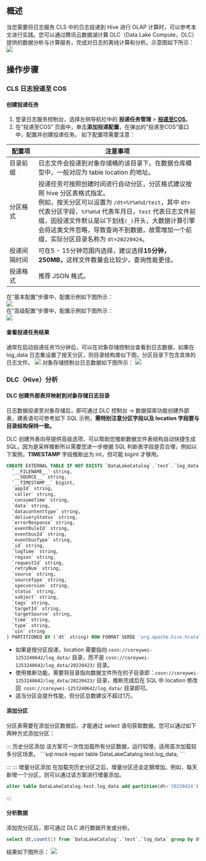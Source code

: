 ## 概述
当您需要将日志服务 CLS 中的日志投递到 Hive 进行 OLAP 计算时，可以参考本文进行实践。您可以通过腾讯云数据湖计算 DLC（Data Lake Compute，DLC）提供的数据分析与计算服务，完成对日志的离线计算和分析。示意图如下所示：
![](https://qcloudimg.tencent-cloud.cn/raw/49cfebe438708b45edd6001625b55ab0.png)

## 操作步骤

### CLS 日志投递至 COS

#### 创建投递任务
1. 登录日志服务控制台，选择左侧导航栏中的 **投递任务管理** > **[投递至COS](https://console.cloud.tencent.com/cls/shipper/cos)**。
2. 在“投递至COS” 页面中，单击**添加投递配置**，在弹出的“投递至COS”窗口中，配置并创建投递任务。
如下配置项需要注意：
<table>
<thead>
<tr>
<th width="15%"><strong>配置项</strong></th>
<th><strong>注意事项</strong></th>
</tr>
</thead>
<tbody><tr>
<td>目录前缀</td>
<td>日志文件会投递到对象存储桶的该目录下。在数据仓库模型中，一般对应为 table  location 的地址。</td>
</tr>
<tr>
<td>分区格式</td>
<td>投递任务可按照创建时间进行自动分区，分区格式建议按照 hive 分区表格式指定。<br>例如，按天分区可以设置为 <code>/dt=%Y%m%d/test</code>，其中 <code>dt=</code> 代表分区字段，<code>%Y%m%d</code> 代表年月日，<code>test</code> 代表日志文件前缀，因投递文件默认是以下划线<code>(_)</code>开头，大数据计算引擎会将这类文件忽略，导致查询不到数据，故需增加一个前缀，实际分区目录名称为 <code>dt=20220424</code>。</td>
</tr>
<tr>
<td>投递间隔时间</td>
<td>可在5 - 15分钟范围内选择，建议选择<strong>15分钟，250MB，</strong>这样文件数量会比较少，查询性能更佳。</td>
</tr>
<tr>
<td>投递格式</td>
<td>推荐 JSON 格式。</td>
</tr>
</tbody></table>
在“基本配置”步骤中，配置示例如下图所示：<br>
<img src="https://qcloudimg.tencent-cloud.cn/raw/1e6c784c41bdbbf94d9dda672d5b6377.png"/><br>
在“高级配置”步骤中，配置示例如下图所示：<br>
<img src="https://qcloudimg.tencent-cloud.cn/raw/32761ada2de2c9ab37f8a41d0478edfa.png"/><br>


#### 查看投递任务结果


通常在启动投递任务15分钟后，可以在对象存储控制台查看到日志数据，如果在 log_data 日志集设置了按天分区，则目录结构类似下图，分区目录下包含具体的日志文件。
![](https://qcloudimg.tencent-cloud.cn/raw/54c3c676090a4c1fa73a73ec357b1632.png)
对象存储控制台日志数据如下图所示：
![](https://qcloudimg.tencent-cloud.cn/raw/86d56e0df8814d186500c67c936fde10.png)



### DLC（Hive）分析

#### DLC 创建外部表并映射到对象存储日志目录
日志数据投递至对象存储后，即可通过 DLC 控制台 → 数据探索功能创建外部表，建表语句可参考如下 SQL 示例，**需特别注意分区字段以及 location 字段要与目录结构保持一致。**

DLC 创建外表向导提供高级选项，可以帮助您推断数据文件表结构自动快捷生成 SQL，因为是采样推断所以需要您进一步根据 SQL 判断表字段是否合理，例如以下案例，__TIMESTAMP__ 字段推断出为 int，但可能 bigint 才够用。

```sql
CREATE EXTERNAL TABLE IF NOT EXISTS `DataLakeCatalog`.`test`.`log_data` (
  `__FILENAME__` string,
  `__SOURCE__` string,
  `__TIMESTAMP__` bigint,
  `appId` string,
  `caller` string,
  `consumeTime` string,
  `data` string,
  `datacontenttype` string,
  `deliveryStatus` string,
  `errorResponse` string,
  `eventRuleId` string,
  `eventbusId` string,
  `eventbusType` string,
  `id` string,
  `logTime` string,
  `region` string,
  `requestId` string,
  `retryNum` string,
  `source` string,
  `sourceType` string,
  `specversion` string,
  `status` string,
  `subject` string,
  `tags` string,
  `targetId` string,
  `targetSource` string,
  `time` string,
  `type` string,
  `uin` string
) PARTITIONED BY (`dt` string) ROW FORMAT SERDE 'org.apache.hive.hcatalog.data.JsonSerDe' STORED AS TEXTFILE LOCATION 'cosn://coreywei-1253240642/log_data/'
```
- 如果是按分区投递，location 需要指向 `cosn://coreywei-1253240642/log_data/` 目录，而不是 `cosn://coreywei-1253240642/log_data/20220423/` 目录。
- 使用推断功能，需要将目录指向数据文件所在的子目录即：`cosn://coreywei-1253240642/log_data/20220423/` 目录，推断完成后在 SQL 中 location 修改回` cosn://coreywei-1253240642/log_data/` 目录即可。
- 适当分区会提升性能，但分区总数建议不超过1万。


#### 添加分区
分区表需要在添加分区数据后，才能通过 select 语句获取数据。您可以通过如下两种方式添加分区：

<dx-tabs>
::: 历史分区添加
该方案可一次性加载所有分区数据，运行较慢，适用首次加载较多分区场景。
```sql
msck repair table DataLakeCatalog.test.log_data;
```

:::
::: 增量分区添加
在加载完历史分区之后，增量分区还会定期增加。例如，每天新增一个分区，则可以通过该方案进行增量添加。
```sql
alter table DataLakeCatalog.test.log_data add partition(dt='20220424')
```

:::
</dx-tabs>


#### 分析数据
添加完分区后，即可通过 DLC 进行数据开发或分析。
```sql
select dt,count(1) from `DataLakeCatalog`.`test`.`log_data` group by dt;
```
结果如下图所示：
![](https://qcloudimg.tencent-cloud.cn/raw/3f74c5181c32cfb7a5422f0f5295ce09.png)



